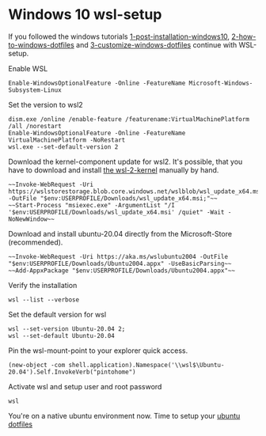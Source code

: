 # Windows 10 wsl-setup

If you followed the windows tutorials [1-post-installation-windows10](1-post-installation-windows10.md),
[2-how-to-windows-dotfiles](2-how-to-windows-dotfiles.md) and
[3-customize-windows-dotfiles](3-customize-windows-dotfiles.md) continue with WSL-setup.


Enable WSL

    Enable-WindowsOptionalFeature -Online -FeatureName Microsoft-Windows-Subsystem-Linux

Set the version to wsl2

    dism.exe /online /enable-feature /featurename:VirtualMachinePlatform /all /norestart
    Enable-WindowsOptionalFeature -Online -FeatureName VirtualMachinePlatform -NoRestart
    wsl.exe --set-default-version 2

Download the kernel-component update for wsl2. It's possible, that you have to download
and install [the wsl-2-kernel](https://docs.microsoft.com/de-de/windows/wsl/wsl2-kernel) manually by hand.

    ~~Invoke-WebRequest -Uri https://wslstorestorage.blob.core.windows.net/wslblob/wsl_update_x64.msi -OutFile "$env:USERPROFILE/Downloads/wsl_update_x64.msi;"~~
    ~~Start-Process "msiexec.exe" -ArgumentList "/I '$env:USERPROFILE/Downloads/wsl_update_x64.msi' /quiet" -Wait -NoNewWindow~~

Download and install ubuntu-20.04 directly from the Microsoft-Store (recommended).

    ~~Invoke-WebRequest -Uri https://aka.ms/wslubuntu2004 -OutFile "$env:USERPROFILE/Downloads/Ubuntu2004.appx" -UseBasicParsing~~
    ~~Add-AppxPackage "$env:USERPROFILE/Downloads/Ubuntu2004.appx"~~

Verify the installation

    wsl --list --verbose

Set the default version for wsl

    wsl --set-version Ubuntu-20.04 2;
    wsl --set-default Ubuntu-20.04

Pin the wsl-mount-point to your explorer quick access.

    (new-object -com shell.application).Namespace('\\wsl$\Ubuntu-20.04').Self.InvokeVerb("pintohome")


Activate wsl and setup user and root password

    wsl

You're on a native ubuntu environment now. Time to setup your [ubuntu dotfiles](../ubuntu/1-how-to-ubuntu-dotfiles.md)
